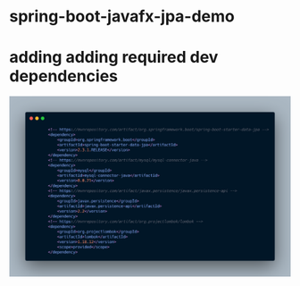 # spring-boot-javafx-jpa-demo

# adding adding required dev dependencies

![Screenshot](images/carbon1.png)

